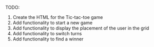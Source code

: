 TODO:

1. Create the HTML for the Tic-tac-toe game
2. Add functionality to start a new game
3. Add functionality to display the placement of the user in the grid
4. Add functionality to switch turns
5. Add functionality to find a winner